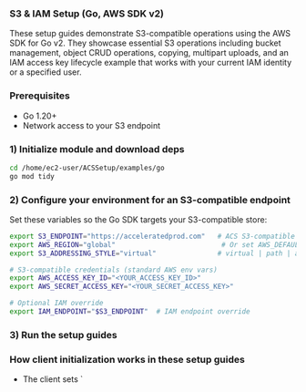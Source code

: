 ### S3 & IAM Setup (Go, AWS SDK v2)

These setup guides demonstrate S3-compatible operations using the AWS SDK for Go v2. They showcase essential S3 operations including bucket management, object CRUD operations, copying, multipart uploads, and an IAM access key lifecycle example that works with your current IAM identity or a specified user.

### Prerequisites

- Go 1.20+
- Network access to your S3 endpoint

### 1) Initialize module and download deps

```bash
cd /home/ec2-user/ACSSetup/examples/go
go mod tidy
```

### 2) Configure your environment for an S3-compatible endpoint

Set these variables so the Go SDK targets your S3-compatible store:

```bash
export S3_ENDPOINT="https://acceleratedprod.com"   # ACS S3-compatible endpoint URL
export AWS_REGION="global"                          # Or set AWS_DEFAULT_REGION
export S3_ADDRESSING_STYLE="virtual"               # virtual | path | auto

# S3-compatible credentials (standard AWS env vars)
export AWS_ACCESS_KEY_ID="<YOUR_ACCESS_KEY_ID>"
export AWS_SECRET_ACCESS_KEY="<YOUR_SECRET_ACCESS_KEY>"

# Optional IAM override
export IAM_ENDPOINT="$S3_ENDPOINT"  # IAM endpoint override
```

### 3) Run the setup guides

### How client initialization works in these setup guides

- The client sets `